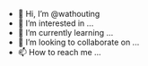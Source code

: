- 👋 Hi, I’m @wathouting
- 👀 I’m interested in ...
- 🌱 I’m currently learning ...
- 💞️ I’m looking to collaborate on ...
- 📫 How to reach me ...

<!---
wathouting/wathouting is a ✨ special ✨ repository because its `README.md` (this file) appears on your GitHub profile.
You can click the Preview link to take a look at your changes.
--->
